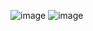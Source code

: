 ![image](https://github.com/AhmetUnsal98/MovieAppNextJs/assets/66937298/0b27574d-33fe-431d-89e9-22b299306e6a)
![image](https://github.com/AhmetUnsal98/MovieAppNextJs/assets/66937298/d3f67cbe-79ad-418e-894d-0537007c6ca1)
